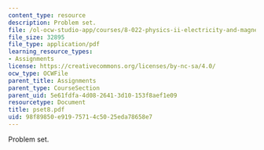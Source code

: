 ```yaml
---
content_type: resource
description: Problem set.
file: /ol-ocw-studio-app/courses/8-022-physics-ii-electricity-and-magnetism-fall-2006/98f89850e91975714c5025eda78658e7_pset8.pdf
file_size: 32895
file_type: application/pdf
learning_resource_types:
- Assignments
license: https://creativecommons.org/licenses/by-nc-sa/4.0/
ocw_type: OCWFile
parent_title: Assignments
parent_type: CourseSection
parent_uid: 5e61fdfa-4d08-2641-3d10-153f8aef1e09
resourcetype: Document
title: pset8.pdf
uid: 98f89850-e919-7571-4c50-25eda78658e7
---
```

Problem set.